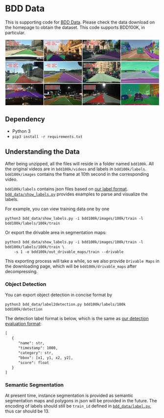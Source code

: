 # BDD Data

This is supporting code for [BDD Data](http://bdd-data.berkeley.edu/). Please check the data download on the homepage to obtain the dataset. This code supports BDD100K, in particular.

![teaser](doc/teaser.png)

## Dependency

- Python 3
- `pip3 install -r requirements.txt`

## Understanding the Data

After being unzipped, all the files will reside in a folder named `bdd100k`. All the original videos are in `bdd100k/videos` and labels in `bdd100k/labels`. `bdd100k/images` contains the frame at 10th second in the corresponding video.

`bdd100k/labels` contains json files based on [our label format](doc/format.md). [`bdd_data/show_labels.py`](bdd_data/show_labels.py) provides examples to parse and visualize the labels.

For example, you can view training data one by one

```
python3 bdd_data/show_labels.py -i bdd100k/images/100k/train -l bdd100k/labels/100k/train
```

Or export the drivable area in segmentation maps:

```
python3 bdd_data/show_labels.py -i bdd100k/images/100k/train -l bdd100k/labels/100k/train \
    -s 1 -o bdd100k/out_drivable_maps/train --drivable
```

This exporting process will take a while, so we also provide `Drivable Maps` in the downloading page, which will be `bdd100k/drivable_maps` after decompressing.

### Object Detection

You can export object detection in concise format by

```
python3 bdd_data/label2detection.py bdd100k/labels/100k bdd100k/detection
```

The detection label format is below, which is the same as [our detection evaluation format](doc/evaluation.md#):

```
[
   {
      "name": str,
      "timestamp": 1000,
      "category": str,
      "bbox": [x1, y1, x2, y2],
      "score": float
   }
]
```

### Semantic Segmentation

At present time, instance segmentation is provided as semantic segmentation maps and polygons in json will be provided in the future. The encoding of labels should still be `train_id` defined in [`bdd_data/label.py`](bdd_data/label.py), thus car should be 13.